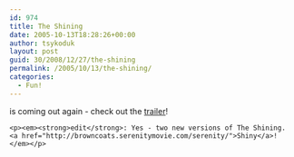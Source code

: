 ```yaml
---
id: 974
title: The Shining
date: 2005-10-13T18:28:26+00:00
author: tsykoduk
layout: post
guid: 30/2008/12/27/the-shining
permalink: /2005/10/13/the-shining/
categories:
  - Fun!
---
```

<p>is coming out again - check out the <a href="http://www.angryalien.com/0504/shiningbunnies.html">trailer</a>!</p>


	<p><em><strong>edit</strong>: Yes - two new versions of The Shining. <a href="http://browncoats.serenitymovie.com/serenity/">Shiny</a>!</em></p>